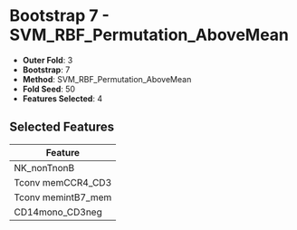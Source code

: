 # Bootstrap 7 - SVM_RBF_Permutation_AboveMean

- **Outer Fold**: 3
- **Bootstrap**: 7
- **Method**: SVM_RBF_Permutation_AboveMean
- **Fold Seed**: 50
- **Features Selected**: 4

## Selected Features

| Feature |
|---------|
| NK_nonTnonB |
| Tconv memCCR4_CD3 |
| Tconv memintB7_mem |
| CD14mono_CD3neg |

